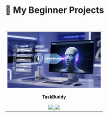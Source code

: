 <div align="">

# 🚀 My Beginner Projects

<br>

<table>
  <tr>
    <td align="center">
      <img src="https://github.com/adityaagarwal1984/MY-BEST-PROJECTS/blob/main/tasktrek.jpeg" alt="Project Title" width="300" height="180"><br><br>
      <b>TaskBuddy</b><br><br>
      <a href="https://github.com/adityaagarwal1984/TaskBuddy-Your-voice-powered-task-assistant" target="_blank">
        <img src="https://img.shields.io/badge/View%20Code-0078D7?style=for-the-badge&logo=github&logoColor=white" />
      </a>
      <a href="https://adityaagarwal1984.github.io/TaskBuddy-Your-voice-powered-task-assistant/" target="_blank">
        <img src="https://img.shields.io/badge/Live%20Preview-28a745?style=for-the-badge&logo=githubpages&logoColor=white" />
      </a>
    </td>
  </tr>
</table>

</div>
